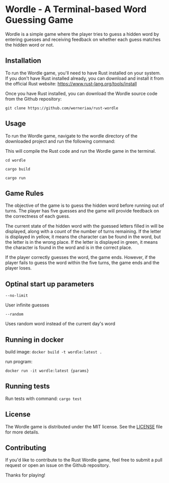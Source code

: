 # Wordle - A Terminal-based Word Guessing Game

Wordle is a simple game where the player tries to guess a hidden word by entering guesses and receiving feedback on whether each guess matches the hidden word or not.

## Installation

To run the Wordle game, you'll need to have Rust installed on your system. If you don't have Rust installed already, you can download and install it from the official Rust website: https://www.rust-lang.org/tools/install

Once you have Rust installed, you can download the Wordle source code from the Github repository:

`git clone https://github.com/werneriaa/rust-wordle`

## Usage

To run the Wordle game, navigate to the wordle directory of the downloaded project and run the following command:

This will compile the Rust code and run the Wordle game in the terminal.

`cd wordle`

`cargo build`

`cargo run`

## Game Rules

The objective of the game is to guess the hidden word before running out of turns. The player has five guesses and the game will provide feedback on the correctness of each guess.

The current state of the hidden word with the guessed letters filled in will be displayed, along with a count of the number of turns remaining. If the letter is displayed in yellow, it means the character can be found in the word, but the letter is in the wrong place. If the letter is displayed in green, it means the character is found in the word and is in the correct place.

If the player correctly guesses the word, the game ends. However, if the player fails to guess the word within the five turns, the game ends and the player loses.

## Optinal start up parameters

`--no-limit`

User infinite guesses

`--random`

Uses random word instead of the current day's word

## Running in docker

build image:
`docker build -t wordle:latest .`

run program:

`docker run -it wordle:latest {params}`

## Running tests

Run tests with command:
`cargo test`

## License

The Wordle game is distributed under the MIT license. See the [LICENSE](https://opensource.org/licenses/MIT) file for more details.

## Contributing

If you'd like to contribute to the Rust Wordle game, feel free to submit a pull request or open an issue on the Github repository.

Thanks for playing!
